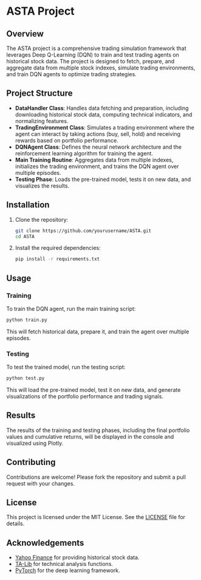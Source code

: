 # ASTA Project

## Overview

The ASTA project is a comprehensive trading simulation framework that leverages Deep Q-Learning (DQN) to train and test trading agents on historical stock data. The project is designed to fetch, prepare, and aggregate data from multiple stock indexes, simulate trading environments, and train DQN agents to optimize trading strategies.

## Project Structure

- **DataHandler Class**: Handles data fetching and preparation, including downloading historical stock data, computing technical indicators, and normalizing features.
- **TradingEnvironment Class**: Simulates a trading environment where the agent can interact by taking actions (buy, sell, hold) and receiving rewards based on portfolio performance.
- **DQNAgent Class**: Defines the neural network architecture and the reinforcement learning algorithm for training the agent.
- **Main Training Routine**: Aggregates data from multiple indexes, initializes the trading environment, and trains the DQN agent over multiple episodes.
- **Testing Phase**: Loads the pre-trained model, tests it on new data, and visualizes the results.

## Installation

1. Clone the repository:
    ```sh
    git clone https://github.com/yourusername/ASTA.git
    cd ASTA
    ```

2. Install the required dependencies:
    ```sh
    pip install -r requirements.txt
    ```

## Usage

### Training

To train the DQN agent, run the main training script:
```sh
python train.py
```
This will fetch historical data, prepare it, and train the agent over multiple episodes.

### Testing

To test the trained model, run the testing script:
```sh
python test.py
```
This will load the pre-trained model, test it on new data, and generate visualizations of the portfolio performance and trading signals.

## Results

The results of the training and testing phases, including the final portfolio values and cumulative returns, will be displayed in the console and visualized using Plotly.

## Contributing

Contributions are welcome! Please fork the repository and submit a pull request with your changes.

## License

This project is licensed under the MIT License. See the [LICENSE](LICENSE) file for details.

## Acknowledgements

- [Yahoo Finance](https://finance.yahoo.com/) for providing historical stock data.
- [TA-Lib](https://mrjbq7.github.io/ta-lib/) for technical analysis functions.
- [PyTorch](https://pytorch.org/) for the deep learning framework.
